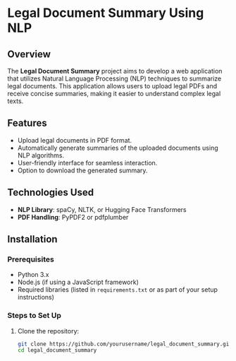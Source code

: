 # Legal Document Summary Using NLP

## Overview

The **Legal Document Summary** project aims to develop a web application that utilizes Natural Language Processing (NLP) techniques to summarize legal documents. This application allows users to upload legal PDFs and receive concise summaries, making it easier to understand complex legal texts.

## Features

- Upload legal documents in PDF format.
- Automatically generate summaries of the uploaded documents using NLP algorithms.
- User-friendly interface for seamless interaction.
- Option to download the generated summary.

## Technologies Used

- **NLP Library**: spaCy, NLTK, or Hugging Face Transformers
- **PDF Handling**: PyPDF2 or pdfplumber

## Installation

### Prerequisites

- Python 3.x
- Node.js (if using a JavaScript framework)
- Required libraries (listed in `requirements.txt` or as part of your setup instructions)

### Steps to Set Up

1. Clone the repository:
   ```bash
   git clone https://github.com/yourusername/legal_document_summary.git
   cd legal_document_summary
